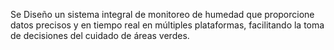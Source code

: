 Se Diseño un sistema integral de monitoreo 
de humedad que proporcione datos precisos y en tiempo real 
en múltiples plataformas, facilitando la toma de decisiones del 
cuidado de áreas verdes. 
